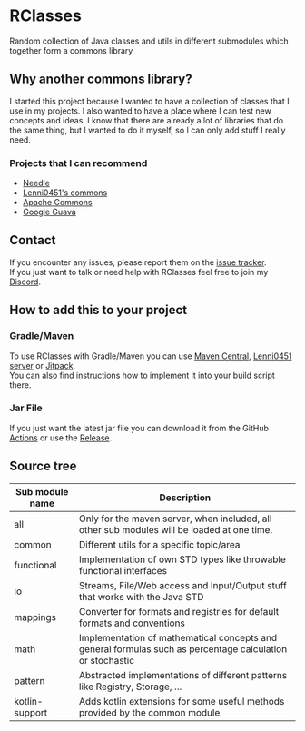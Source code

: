 # RClasses
Random collection of Java classes and utils in different submodules which together form a commons library

## Why another commons library?
I started this project because I wanted to have a collection of classes that I use in my projects. 
I also wanted to have a place where I can test new concepts and ideas. 
I know that there are already a lot of libraries that do the same thing, but I wanted to do it myself, so I can only add stuff I really need. 

### Projects that I can recommend
- [Needle](https://github.com/sugisaru/Needle)
- [Lenni0451's commons](https://github.com/Lenni0451/commons)
- [Apache Commons](https://commons.apache.org/)
- [Google Guava](https://github.com/google/guava)

## Contact
If you encounter any issues, please report them on the
[issue tracker](https://github.com/FlorianMichael/RClasses/issues).  
If you just want to talk or need help with RClasses feel free to join my
[Discord](https://discord.gg/BwWhCHUKDf).

## How to add this to your project
### Gradle/Maven
To use RClasses with Gradle/Maven you can use [Maven Central](https://mvnrepository.com/artifact/de.florianmichael/RClasses), [Lenni0451 server](https://maven.lenni0451.net/#/releases/de/florianmichael/rclasses) or [Jitpack](https://jitpack.io/#FlorianMichael/RClasses).  
You can also find instructions how to implement it into your build script there.

### Jar File
If you just want the latest jar file you can download it from the GitHub [Actions](https://github.com/FlorianMichael/RClasses/actions) or use the [Release](https://github.com/FlorianMichael/RClasses/releases).

## Source tree
| Sub module name | Description                                                                                               |
|-----------------|-----------------------------------------------------------------------------------------------------------|
| all             | Only for the maven server, when included, all other sub modules will be loaded at one time.               |
| common          | Different utils for a specific topic/area                                                                 |
| functional      | Implementation of own STD types like throwable functional interfaces                                      |
| io              | Streams, File/Web access and Input/Output stuff that works with the Java STD                              |
| mappings        | Converter for formats and registries for default formats and conventions                                  |
| math            | Implementation of mathematical concepts and general formulas such as percentage calculation or stochastic |
| pattern         | Abstracted implementations of different patterns like Registry, Storage, ...                              |
| kotlin-support  | Adds kotlin extensions for some useful methods provided by the common module                              |
